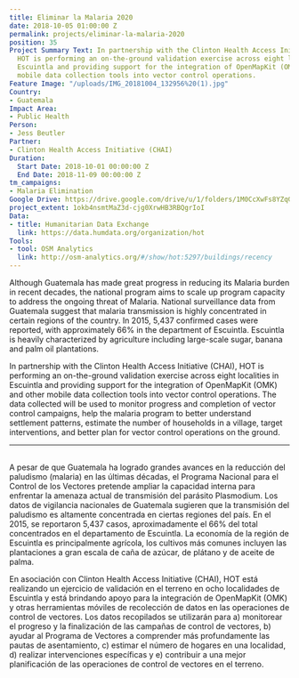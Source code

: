 ```yaml
---
title: Eliminar la Malaria 2020
date: 2018-10-05 01:00:00 Z
permalink: projects/eliminar-la-malaria-2020
position: 35
Project Summary Text: In partnership with the Clinton Health Access Initiative (CHAI),
  HOT is performing an on-the-ground validation exercise across eight localities in
  Escuintla and providing support for the integration of OpenMapKit (OMK) and other
  mobile data collection tools into vector control operations.
Feature Image: "/uploads/IMG_20181004_132956%20(1).jpg"
Country:
- Guatemala
Impact Area:
- Public Health
Person:
- Jess Beutler
Partner:
- Clinton Health Access Initiative (CHAI)
Duration:
  Start Date: 2018-10-01 00:00:00 Z
  End Date: 2018-11-09 00:00:00 Z
tm_campaigns:
- Malaria Elimination
Google Drive: https://drive.google.com/drive/u/1/folders/1M0CcXwFs8YZqGPpsHh1qLP7K_kmBkLzn
project_extent: 1okb4nsmtMaZ3d-cjg0XrwHB3RBQgrIoI
Data:
- title: Humanitarian Data Exchange
  link: https://data.humdata.org/organization/hot
Tools:
- tool: OSM Analytics
  link: http://osm-analytics.org/#/show/hot:5297/buildings/recency
---
```


Although Guatemala has made great progress in reducing its Malaria burden in recent decades, the national program aims to scale up program capacity to address the ongoing threat of Malaria. National surveillance data from Guatemala suggest that malaria transmission is highly concentrated in certain regions of the country. In 2015, 5,437 confirmed cases were reported, with approximately 66% in the department of Escuintla. Escuintla is heavily characterized by agriculture including large-scale sugar, banana and palm oil plantations. 

In partnership with the Clinton Health Access Initiative (CHAI), HOT is performing an on-the-ground validation exercise across eight localities in Escuintla and providing support for the integration of OpenMapKit (OMK) and other mobile data collection tools into vector control operations. The data collected will be used to monitor progress and completion of vector control campaigns, help the malaria program to better understand settlement patterns, estimate the number of households in a village, target interventions, and better plan for vector control operations on the ground.
<br>

***

<br>
A pesar de que Guatemala ha logrado grandes avances en la reducción del paludismo (malaria) en las últimas décadas, el Programa Nacional para el Control de los Vectores pretende ampliar la capacidad interna para enfrentar la amenaza actual de transmisión del parásito Plasmodium. Los datos de vigilancia nacionales de Guatemala sugieren que la transmisión del paludismo es altamente concentrada en ciertas regiones del país. En el 2015, se reportaron 5,437 casos, aproximadamente el 66% del total concentrados en el departamento de Escuintla. La economía de la región de Escuintla es principalmente agrícola, los cultivos más comunes incluyen las plantaciones a gran escala de caña de azúcar, de plátano y de aceite de palma.

En asociación con Clinton Health Access Initiative (CHAI), HOT está realizando un ejercicio de validación en el terreno en ocho localidades de Escuintla y está brindando apoyo para la integración de OpenMapKit (OMK) y otras herramientas móviles de recolección de datos en las operaciones de control de vectores. Los datos recopilados se utilizarán para a) monitorear el progreso y la finalización de las campañas de control de vectores, b) ayudar al Programa de Vectores a comprender más profundamente las pautas de asentamiento, c) estimar el número de hogares en una localidad, d) realizar intervenciones específicas y e) contribuir a una mejor planificación de las operaciones de control de vectores en el terreno.